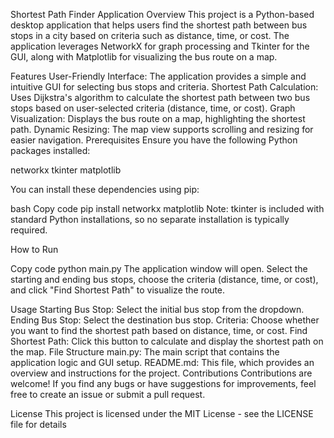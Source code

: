 Shortest Path Finder Application
Overview
This project is a Python-based desktop application that helps users find the shortest path between bus stops in a city based on criteria such as distance, time, or cost. The application leverages NetworkX for graph processing and Tkinter for the GUI, along with Matplotlib for visualizing the bus route on a map.

Features
User-Friendly Interface: The application provides a simple and intuitive GUI for selecting bus stops and criteria.
Shortest Path Calculation: Uses Dijkstra's algorithm to calculate the shortest path between two bus stops based on user-selected criteria (distance, time, or cost).
Graph Visualization: Displays the bus route on a map, highlighting the shortest path.
Dynamic Resizing: The map view supports scrolling and resizing for easier navigation.
Prerequisites
Ensure you have the following Python packages installed:

networkx
tkinter
matplotlib

You can install these dependencies using pip:

bash
Copy code
pip install networkx matplotlib
Note: tkinter is included with standard Python installations, so no separate installation is typically required.

How to Run

Copy code
python main.py
The application window will open. Select the starting and ending bus stops, choose the criteria (distance, time, or cost), and click "Find Shortest Path" to visualize the route.

Usage
Starting Bus Stop: Select the initial bus stop from the dropdown.
Ending Bus Stop: Select the destination bus stop.
Criteria: Choose whether you want to find the shortest path based on distance, time, or cost.
Find Shortest Path: Click this button to calculate and display the shortest path on the map.
File Structure
main.py: The main script that contains the application logic and GUI setup.
README.md: This file, which provides an overview and instructions for the project.
Contributions
Contributions are welcome! If you find any bugs or have suggestions for improvements, feel free to create an issue or submit a pull request.

License
This project is licensed under the MIT License - see the LICENSE file for details
